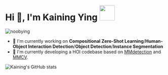 <h1>Hi 👋, I'm Kaining Ying <img src='https://github.githubassets.com/images/mona-whisper.gif' width=48 height=48 /></h1>

<p align="left"> <img src="https://komarev.com/ghpvc/?username=noobying&label=Profile%20views&color=0e75b6&style=flat" alt="noobying" /> </p>

- 🔭 I'm currently working on **Compositional Zero-Shot Learning**/**Human-Object Interaction Detection**/**Object Detection**/**Instance Segmentation** 
- 🚧 I'm currently developing a HOI codebase based on [MMdetection](https://github.com/open-mmlab/mmdetection) and [MMCV](https://github.com/open-mmlab/mmcv).
  
![Kaining's GitHub stats](https://github-readme-stats.vercel.app/api?username=noobying&show_icons=true&theme=radical)
